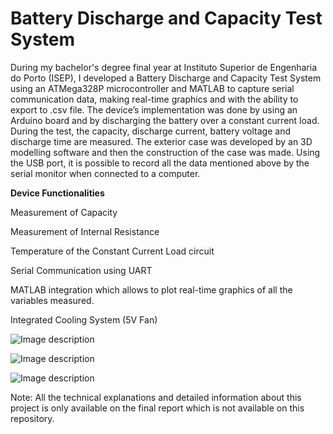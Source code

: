 # Battery Discharge and Capacity Test System
During my bachelor's degree final year at Instituto Superior de Engenharia do Porto (ISEP), I developed a Battery Discharge and Capacity Test System using an ATMega328P microcontroller and MATLAB to capture serial communication data, making real-time graphics and with the ability to export to .csv file.
The device’s implementation was done by using an Arduino board and by discharging the battery over a constant current load. During the test, the capacity, discharge current, battery voltage and discharge time are measured. The exterior case was developed by an 3D modelling software and then the construction of the case was made. Using the USB port, it is possible to record all the data mentioned above by the serial monitor when connected to a computer.

**Device Functionalities** 

Measurement of Capacity

Measurement of Internal Resistance

Temperature of the Constant Current Load circuit

Serial Communication using UART 

MATLAB integration which allows to plot real-time graphics of all the variables measured.

Integrated Cooling System (5V Fan)

![Image description](https://lh3.googleusercontent.com/1H78CAlXk1uz3bMsPmQt6pjUTvmeMQsrI2hdzl4pnf2AnWrJ4Kja5TkV550qyrG66xhSZujQd-zUiYvz3UG6f5vr__1dr_i3xYFkUC_ZV7jj20Dtap27je8AqC4qSWCH9DzReIL2rl5zHDgFBY4cF304jyRRT3PbfPyYsOKZHPny6hhpfXrWHOVHYz6DUt3VzS4QkzT6Bc0ML-ZrZNfm5M28Z4Qmh9aHOF9bJ69IzBkwQXl2TJ7m8MSrf6zSLZT5VRRuRTXjAWCHA56JaBHj02ZKtdjy_lhcRIQiSbHyN6cY5of2MGGI-DcMma4FngD3M96ajopidINvVFaDqDyT3IIxgV9qxdldDfRkof5ftG365ecgEGu7POhbEa3dMARr5FbHUTsO_ra58PZDKrByUNtzl0EBfmRqRLFWqAMNajWpCJNGdO1m1FjCUDmQu2txsKkpN13F7opitJYl_VM3M9xldG7xFclmsqCV44mkdPxtWzNDs2BZterM8gepuRoyB2Q_QCM-0G1KFxCrZQvj3SXZtr24eNRqmgdsz2xPSXKdeojvbrVjtcIEidoHnFwZcntWSntnSNb5JflQuIu-QBgUIna51OKMbmUx15RtKe96uJ-5li__SBmCiGbrtIQW6wEFdXuVRkRVWYYFavXpQNjtPjsDVds=w1735-h579-no)

![Image description](https://lh3.googleusercontent.com/ELtmaIylp3Ece0W1S983RGR8UP4lM1lYhUuoAeVxzdNe3ypOvTdwcwkudurD13M60pcjEnx3PHfJJUsN2awLeed2yIrMpQ8rgcK-S3_obj9qGdq3tqyHOYvM1EEby-YzHS9epis51hAyV9VKyR_emoYT-HdoGgYYEqzLQIpRmsXkwg6V46Ay7-oOpz5eF21MCkRWWBCaFPnKOp9kToL_dvZtQPcIFcmjkg_wQu9RKNTauQfMpQuzLjwEtaFjkbaUklxGwhG5PPHra-s0gpgsRERrjlxp4qASE9EqQCsQUEKv78bT1Y13mOxVN6fiBptUOgqvsKQlnoi3uJMBeVgWphRvD8OoHGFVRjJTQRdb-rsTcUjDQZn3XEipX4QjOtdoqf2CBjFgOcSiSpwHPWaV5E73Ye8J3InoIj-ke86hkhkTVIwyT7QykllxO4yGnqC5--Nxz1YUYVgn1DpwmBa1zab3ao-WiyX89-aH-ovTLtQ1uotTB23NpSnLAS4r8S-i1jvt9QbJq8ALzRSxQA2swqnHn13MdtLAxJwhwwCFVCnh_tLM_Wt1Wak7cJUKljH0Mcy-ZgbsS3FxlFL76O9yuF1IjLCsaF7oPd3QFI61bJ1D8hGHWgqWNzsJT42mVjR07lObnxvqxRCHfekzoL0DYBi5iJLcQJA=w1416-h915-no)

![Image description](https://lh3.googleusercontent.com/OT3SzjRw3nr7fWPqFoMPjatdA29op6qN1iK2tW7GZ6arFWtYtlLp9aF6fhFpJbjXb485tNT-0DogyuCJWN18v-0zAge_bg9FD8lc6Rcol-TKWoI8iqjrJG_OEz-4Qr-YpWcn7mZOvrx0lY_GWdxO0mikrVoRRiea7PGXXBiD77w1_KkUrmL-YKyKsyMSy4T53ROpnJ_WTi2-A5fDmKWGjsNy-1AjbqxZXCoiZSA8AMywh8B4sFu0W58lW2aoxAWmnSlPVyWt2uy6A2pS2r1Qt0-8YUH-smlO0RYG9Hw4meVAJvRFZrW4ycUD7grm4o_dtOZAsDdiMRnJK_5bgdeYX149jocccafvPLU1K3czd90lWqG3glgl0oiFNqF4jGs-PKl_y4XkAQW-xhE9UbvtkqqFwnpaTkCVGSEszgsGfwXWdpOvOIYi7pQmlWfsZBP11hmT5PVOo5yEawelMp8-Pl-8kViU7n0MBUwhaCAyPkRXAnXzqMTbZKml70lVplvH7L9wU_5nWsv4czZEFP9_IPdRZqNAe2GSrDCRc80Dmo2tDgVZvM5KQ2aybWR6lkdkTBJ9UNHFlQtXPNYdbo4ApLASRFvkm_vkGYKq_ODpzihe2to2sV6gqrl7cfM0XPzs0xcfWMqtah7F5_AFRVIE8ydVF43BDT4=w772-h581-no)

Note: All the technical explanations and detailed information about this project is only available on the final report which is not available on this repository.
